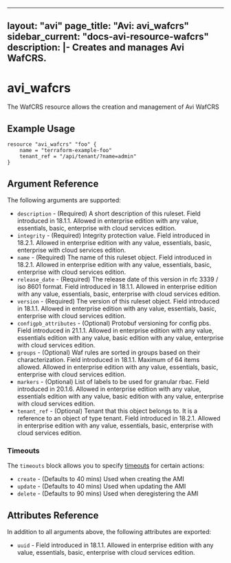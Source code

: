 <!--
    Copyright 2021 VMware, Inc.
    SPDX-License-Identifier: Mozilla Public License 2.0
-->
---
layout: "avi"
page_title: "Avi: avi_wafcrs"
sidebar_current: "docs-avi-resource-wafcrs"
description: |-
  Creates and manages Avi WafCRS.
---

# avi_wafcrs

The WafCRS resource allows the creation and management of Avi WafCRS

## Example Usage

```hcl
resource "avi_wafcrs" "foo" {
    name = "terraform-example-foo"
    tenant_ref = "/api/tenant/?name=admin"
}
```

## Argument Reference

The following arguments are supported:

* `description` - (Required) A short description of this ruleset. Field introduced in 18.1.1. Allowed in enterprise edition with any value, essentials, basic, enterprise with cloud services edition.
* `integrity` - (Required) Integrity protection value. Field introduced in 18.2.1. Allowed in enterprise edition with any value, essentials, basic, enterprise with cloud services edition.
* `name` - (Required) The name of this ruleset object. Field introduced in 18.2.1. Allowed in enterprise edition with any value, essentials, basic, enterprise with cloud services edition.
* `release_date` - (Required) The release date of this version in rfc 3339 / iso 8601 format. Field introduced in 18.1.1. Allowed in enterprise edition with any value, essentials, basic, enterprise with cloud services edition.
* `version` - (Required) The version of this ruleset object. Field introduced in 18.1.1. Allowed in enterprise edition with any value, essentials, basic, enterprise with cloud services edition.
* `configpb_attributes` - (Optional) Protobuf versioning for config pbs. Field introduced in 21.1.1. Allowed in enterprise edition with any value, essentials edition with any value, basic edition with any value, enterprise with cloud services edition.
* `groups` - (Optional) Waf rules are sorted in groups based on their characterization. Field introduced in 18.1.1. Maximum of 64 items allowed. Allowed in enterprise edition with any value, essentials, basic, enterprise with cloud services edition.
* `markers` - (Optional) List of labels to be used for granular rbac. Field introduced in 20.1.6. Allowed in enterprise edition with any value, essentials edition with any value, basic edition with any value, enterprise with cloud services edition.
* `tenant_ref` - (Optional) Tenant that this object belongs to. It is a reference to an object of type tenant. Field introduced in 18.2.1. Allowed in enterprise edition with any value, essentials, basic, enterprise with cloud services edition.


### Timeouts

The `timeouts` block allows you to specify [timeouts](https://www.terraform.io/docs/configuration/resources.html#timeouts) for certain actions:

* `create` - (Defaults to 40 mins) Used when creating the AMI
* `update` - (Defaults to 40 mins) Used when updating the AMI
* `delete` - (Defaults to 90 mins) Used when deregistering the AMI

## Attributes Reference

In addition to all arguments above, the following attributes are exported:

* `uuid` -  Field introduced in 18.1.1. Allowed in enterprise edition with any value, essentials, basic, enterprise with cloud services edition.


